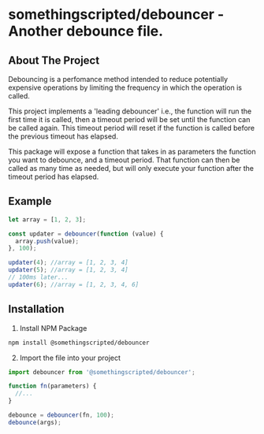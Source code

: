 # somethingscripted/debouncer - Another debounce file.

## About The Project

Debouncing is a perfomance method intended to reduce potentially expensive operations by limiting the frequency in which the operation is called.

This project implements a 'leading debouncer' i.e., the function will run the first time it is called, then a timeout period will be set until the function can be called again. This timeout period will reset if the function is called before the previous timeout has elapsed.

This package will expose a function that takes in as parameters the function you want to debounce, and a timeout period. That function can then be called as many time as needed, but will only execute your function after the timeout period has elapsed.

## Example

```javascript
let array = [1, 2, 3];

const updater = debouncer(function (value) {
  array.push(value);
}, 100);

updater(4); //array = [1, 2, 3, 4]
updater(5); //array = [1, 2, 3, 4]
// 100ms later...
updater(6); //array = [1, 2, 3, 4, 6]
```

## Installation

1. Install NPM Package

```sh
npm install @somethingscripted/debouncer
```

2. Import the file into your project

```javascript
import debouncer from '@somethingscripted/debouncer';

function fn(parameters) {
  //...
}

debounce = debouncer(fn, 100);
debounce(args);
```
